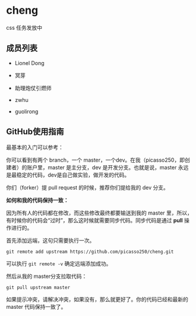 cheng
==============

css 任务发放中

成员列表
--------

- Lionel Dong

- 冥芽

- 助理炮仗引燃师

- zwhu

- guolirong

GitHub使用指南
--------------

最基本的入门可以参考：

你可以看到有两个 branch，一个 master，一个dev。在我（picasso250，即创建者）的账户里，master 是主分支，dev 是开发分支。也就是说，master 永远是最稳定的代码，dev是自己做实验，做开发的代码。

你们（forker）提 pull request 的时候，推荐你们提给我的 dev 分支。

**如何和我的代码保持一致：**

因为所有人的代码都在修改，而这些修改最终都要输送到我的 master 里，所以，有时候你的代码会“过时”，那么这时候就需要同步代码。同步代码是通过 **pull** 操作进行的。

首先添加远端，这句只需要执行一次。

`git remote add upstream https://github.com/picasso250/cheng.git`

可以执行 `git remote -v` 确定远端添加成功。

然后从我的 master分支拉取代码：

`git pull upstream master`

如果提示冲突，请解决冲突，如果没有，那么就更好了。你的代码已经和最新的 master 代码保持一致了。
